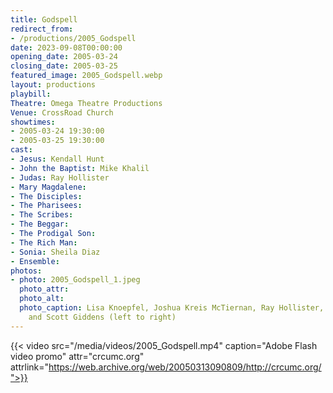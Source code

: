 ```yaml
---
title: Godspell
redirect_from:
- /productions/2005_Godspell
date: 2023-09-08T00:00:00
opening_date: 2005-03-24
closing_date: 2005-03-25
featured_image: 2005_Godspell.webp
layout: productions
playbill:
Theatre: Omega Theatre Productions
Venue: CrossRoad Church
showtimes: 
- 2005-03-24 19:30:00
- 2005-03-25 19:30:00
cast:
- Jesus: Kendall Hunt
- John the Baptist: Mike Khalil
- Judas: Ray Hollister
- Mary Magdalene:
- The Disciples:
- The Pharisees:
- The Scribes:
- The Beggar:
- The Prodigal Son:
- The Rich Man:
- Sonia: Sheila Diaz
- Ensemble:
photos:
- photo: 2005_Godspell_1.jpeg
  photo_attr:
  photo_alt:
  photo_caption: Lisa Knoepfel, Joshua Kreis McTiernan, Ray Hollister, Sheila Diaz
    and Scott Giddens (left to right)
---
```

{{< video src="/media/videos/2005_Godspell.mp4" caption="Adobe Flash video promo" attr="crcumc.org" attrlink="https://web.archive.org/web/20050313090809/http://crcumc.org/">}}
